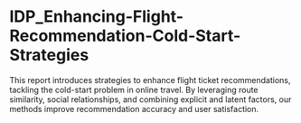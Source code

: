 # IDP_Enhancing-Flight-Recommendation-Cold-Start-Strategies
This report introduces strategies to enhance flight ticket recommendations, tackling the cold-start problem in online travel. By leveraging route similarity, social relationships, and combining explicit and latent factors, our methods improve recommendation accuracy and user satisfaction.
